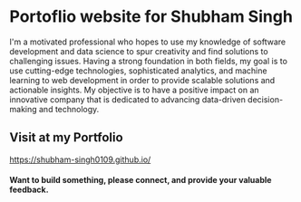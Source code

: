 # Portoflio website for Shubham Singh
I'm a motivated professional who hopes to use my knowledge of software development and data science to spur creativity and find solutions to challenging issues. Having a strong foundation in both fields, my goal is to use cutting-edge technologies, sophisticated analytics, and machine learning to web development in order to provide scalable solutions and actionable insights. My objective is to have a positive impact on an innovative company that is dedicated to advancing data-driven decision-making and technology.

## Visit at my Portfolio
https://shubham-singh0109.github.io/

#### Want to build something, please connect, and provide your valuable feedback.

